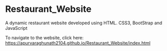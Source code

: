 # Restaurant_Website
A dynamic restaurant website developed using HTML. CSS3, BootStrap and JavaScript

To navigate to the website, click here: https://apurvaraghunath2104.github.io/Restaurant_Website/index.html
